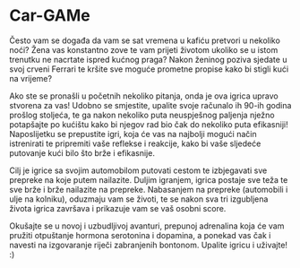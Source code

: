# Car-GAMe
Često vam se događa da vam se sat vremena u kafiću pretvori u nekoliko noći?
Žena vas konstantno zove te vam prijeti životom ukoliko se u istom trenutku ne nacrtate ispred kućnog praga?
Nakon ženinog poziva sjedate u svoj crveni Ferrari te kršite sve moguće prometne propise kako bi stigli kući na vrijeme?

Ako ste se pronašli u početnih nekoliko pitanja, onda je ova igrica upravo stvorena za vas!
Udobno se smjestite, upalite svoje računalo ih 90-ih godina prošlog stoljeća, te ga nakon nekoliko puta neuspješnog paljenja nježno potapšajte po kućištu kako bi njegov rad bio čak do nekoliko puta efikasniji!
Naposlijetku se prepustite igri, koja će vas na najbolji mogući način istrenirati te pripremiti vaše reflekse i reakcije, kako bi vaše sljedeće putovanje kući bilo što brže i efikasnije.

Cilj je igrice sa svojim automobilom putovati cestom te izbjegavati sve prepreke na koje putem nailazite.
Duljim igranjem, igrica postaje sve teža te sve brže i brže nailazite na prepreke.
Nabasanjem na prepreke (automobili i ulje na kolniku), oduzmaju vam se životi, te se nakon sva tri izgubljena života igrica završava i prikazuje vam se vaš osobni score.

 Okušajte se u novoj i uzbudljivoj avanturi, prepunoj adrenalina koja će vam pružiti otpuštanje hormona serotonina i dopamina, a ponekad vas čak i navesti na izgovaranje riječi zabranjenih bontonom. Upalite igricu i uživajte! :)





